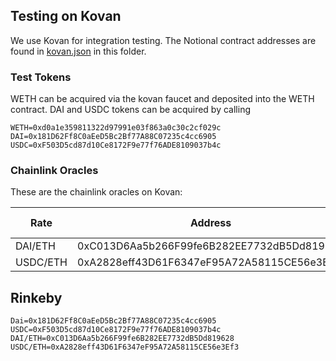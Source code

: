## Testing on Kovan

We use Kovan for integration testing. The Notional contract addresses are found in [kovan.json](kovan.json) in this folder.

### Test Tokens

WETH can be acquired via the kovan faucet and deposited into the WETH contract. DAI and USDC tokens can be acquired by calling 

```
WETH=0xd0a1e359811322d97991e03f863a0c30c2cf029c
DAI=0x181D62Ff8C0aEeD5Bc2Bf77A88C07235c4cc6905
USDC=0xF503D5cd87d10Ce8172F9e77f76ADE8109037b4c
```

### Chainlink Oracles

These are the chainlink oracles on Kovan:

| Rate       | Address                                    | Default Rate | Decimals |
|------------|--------------------------------------------|--------------|---------:|
| DAI/ETH    | 0xC013D6Aa5b266F99fe6B282EE7732dB5Dd819628 | 0.01e18      | 18       |
| USDC/ETH   | 0xA2828eff43D61F6347eF95A72A58115CE56e3Ef3 | 0.01e6       | 6        |


## Rinkeby

```
Dai=0x181D62Ff8C0aEeD5Bc2Bf77A88C07235c4cc6905
USDC=0xF503D5cd87d10Ce8172F9e77f76ADE8109037b4c
DAI/ETH=0xC013D6Aa5b266F99fe6B282EE7732dB5Dd819628
USDC/ETH=0xA2828eff43D61F6347eF95A72A58115CE56e3Ef3
```
